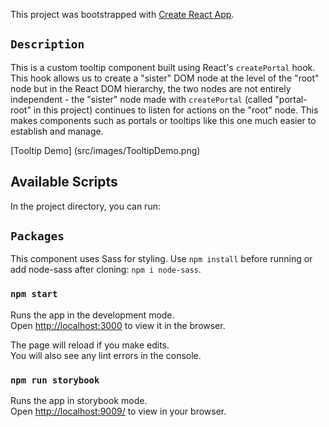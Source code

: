 This project was bootstrapped with [Create React App](https://github.com/facebook/create-react-app).

## `Description`
This is a custom tooltip component built using React's `createPortal` hook. This hook allows us to create a "sister" DOM node at the level of the "root" node but in the React DOM hierarchy, the two nodes are not entirely independent - the "sister" node made with `createPortal` (called "portal-root" in this project) continues to listen for actions on the "root" node. This makes components such as portals or tooltips like this one much easier to establish and manage.

[Tooltip Demo] (src/images/TooltipDemo.png)

## Available Scripts

In the project directory, you can run:

## `Packages`

This component uses Sass for styling. Use `npm install` before running or add node-sass after cloning: `npm i node-sass`.


### `npm start`

Runs the app in the development mode.<br />
Open [http://localhost:3000](http://localhost:3000) to view it in the browser.

The page will reload if you make edits.<br />
You will also see any lint errors in the console.

### `npm run storybook`

Runs the app in storybook mode. <br />
Open [http://localhost:9009/](http//localhost:9009) to view in your browser. 


